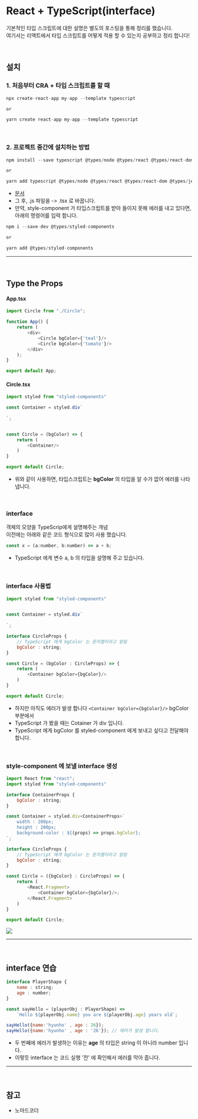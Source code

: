 # React + TypeScript(interface)
기본적인 타입 스크립트에 대한 설명은 별도의 포스팅을 통해 정리를 했습니다. <br>
여기서는 리액트에서 타입 스크립트를 어떻게 적용 할 수 있는지 공부하고 정리 합니다!

<br>

## 설치
### 1. 처음부터 CRA + 타입 스크립트를 할 때
```js
npx create-react-app my-app --template typescript

or

yarn create react-app my-app --template typescript
```

<br>

### 2. 프로젝트 중간에 설치하는 방법
```js
npm install --save typescript @types/node @types/react @types/react-dom @types/jest

or

yarn add typescript @types/node @types/react @types/react-dom @types/jest
```

- [문서](https://create-react-app.dev/docs/adding-typescript/)
- 그 후, .js 파일을 -> .tsx 로 바꿉니다.
- 만약, style-component 가 타입스크립트를 받아 들이지 못해 에러를 내고 있다면, 아래의 명령어를 입력 합니다.

```js
npm i --save-dev @types/styled-components

or

yarn add @types/styled-components
```

***
<br>

## Type the Props
#### App.tsx
```js
import Circle from "./Circle";

function App() {
    return (
        <div>
            <Circle bgColor={'teal'}/>
            <Circle bgColor={'tomato'}/>
        </div>
    );
}

export default App;
```

#### Circle.tsx
```js
import styled from "styled-components"

const Container = styled.div`
    
`;


const Circle = (bgColor) => {
    return (
        <Container/>
    )
}

export default Circle;
```
- 위와 같이 사용하면, 타입스크립트는 __bgColor__ 의 타입을 알 수가 없어 에러를 나타냅니다.

<br>

### interface
객체의 모양을 TypeScrip에게 설명해주는 개념 <br> 
이전에는 아래와 같은 코드 형식으로 많이 사용 했습니다.

```js
const x = (a:number, b:number) => a + b;
```
- TypeScript 에게 변수 a, b 의 타입을 설명해 주고 있습니다.

<br>

### interface 사용법
```js
import styled from "styled-components"


const Container = styled.div`
    
`;

interface CircleProps {
    // TypeScript 에게 bgColor 는 문자열이라고 알림
    bgColor : string;
}

const Circle = (bgColor : CircleProps) => {
    return (
        <Container bgColor={bgColor}/>
    )
}

export default Circle;
```
- 하지만 아직도 에러가 발생 합니다 `<Container bgColor={bgColor}/>` bgColor 부분에서
- TypeScript 가 봤을 때는 Cotainer 가 div 입니다.
- TypeScript 에게 bgColor 를 styled-component 에게 보내고 싶다고 전달해야 합니다.

<br>

### style-component 에 보낼 interface 생성
```js
import React from "react";
import styled from "styled-components"

interface ContainerProps {
    bgColor : string;
}

const Container = styled.div<ContainerProps>`
    width : 200px;
    height : 200px;
    background-color : ${(props) => props.bgColor};
`;

interface CircleProps {
    // TypeScript 에게 bgColor 는 문자열이라고 알림
    bgColor : string;
}

const Circle = ({bgColor} : CircleProps) => {
    return (
        <React.Fragment>
            <Container bgColor={bgColor}/>;
        </React.Fragment>
    )
}

export default Circle;
```

![](https://velog.velcdn.com/images/hoho_0815/post/4525ab4b-09e3-42e5-87fe-d343050c7d9a/image.png)

***
<br>

## interface 연습
```js
interface PlayerShape {
    name : string;
    age : number;
}

const sayHello = (playerObj : PlayerShape) => 
    `Hello ${playerObj.name} you are ${playerObj.age} years old`;

sayHello({name:'hyunho' , age : 26});
sayHello({name:'hyunho' , age : '26'}); // 에러가 발생 합니다.
```

- 두 번째에 에러가 발생하는 이유는 __age__ 의 타입은 string 이 아니라 number 입니다.
- 이렇듯 interface 는 코드 실행 '전' 에 확인해서 에러를 막아 줍니다.


***
<br>

## 참고
- 노마드코더
